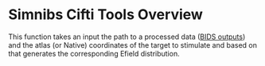 # Simnibs Cifti Tools Overview 

This function takes an input the path to a processed data ([BIDS outputs](https://bids.neuroimaging.io)) and the atlas (or Native) coordinates of the target to stimulate and based on that generates the corresponding Efield distribution.